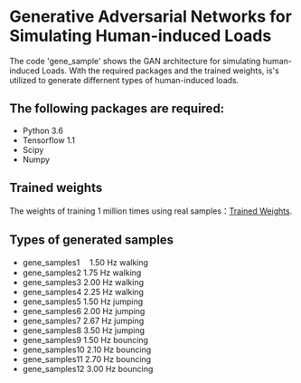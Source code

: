 # Generative Adversarial Networks for Simulating Human-induced Loads
The code 'gene_sample' shows the GAN architecture for simulating human-induced Loads. With the required packages and the trained weights, is's utilized to generate differnent types of human-induced loads.

## The following packages are required:
* Python 3.6
* Tensorflow 1.1
* Scipy
* Numpy

## Trained weights
The weights of training 1 million times using real samples：[Trained Weights](https://drive.google.com/open?id=1zLen63lKyv1qlwWiyPUyaSeSL2Mbj46U).

## Types of generated samples
*  gene_samples1  　1.50 Hz walking
* gene_samples2  1.75 Hz walking
* gene_samples3  2.00 Hz walking
* gene_samples4  2.25 Hz walking
* gene_samples5  1.50 Hz jumping
* gene_samples6  2.00 Hz jumping
* gene_samples7  2.67 Hz jumping
* gene_samples8  3.50 Hz jumping
* gene_samples9  1.50 Hz bouncing
* gene_samples10 2.10 Hz bouncing
* gene_samples11 2.70 Hz bouncing
* gene_samples12 3.00 Hz bouncing
